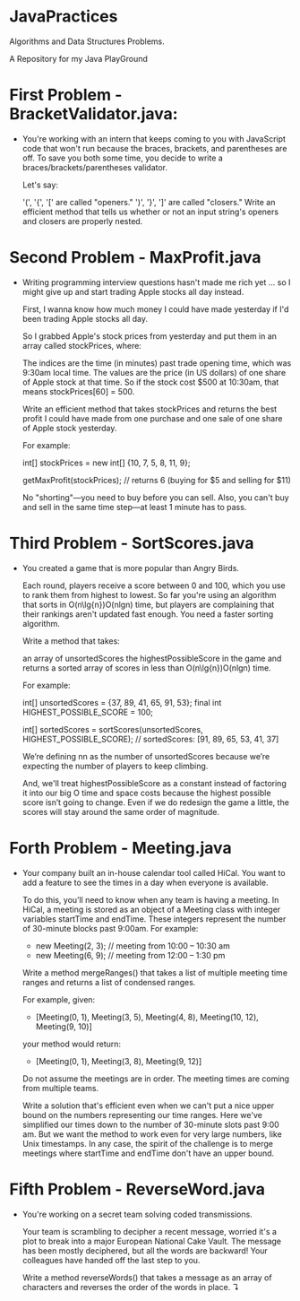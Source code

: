 # JavaPractices
Algorithms and Data Structures Problems.

A Repository for my Java PlayGround

# First Problem - BracketValidator.java:
- You're working with an intern that keeps coming to you with JavaScript code that won't run because the braces, brackets, and parentheses are off. To save you both some time, you decide to write a braces/brackets/parentheses validator.
  
  Let's say:
  
  '(', '{', '[' are called "openers."
  ')', '}', ']' are called "closers."
  Write an efficient method that tells us whether or not an input string's openers and closers are properly nested.

# Second Problem - MaxProfit.java
- Writing programming interview questions hasn't made me rich yet ... so I might give up and start trading Apple stocks all day instead.
  
  First, I wanna know how much money I could have made yesterday if I'd been trading Apple stocks all day.
  
  So I grabbed Apple's stock prices from yesterday and put them in an array called stockPrices, where:
  
  The indices are the time (in minutes) past trade opening time, which was 9:30am local time.
  The values are the price (in US dollars) of one share of Apple stock at that time.
  So if the stock cost $500 at 10:30am, that means stockPrices[60] = 500.
  
  Write an efficient method that takes stockPrices and returns the best profit I could have made from one purchase and one sale of one share of Apple stock yesterday.
  
  For example:
  
    int[] stockPrices = new int[] {10, 7, 5, 8, 11, 9};
  
  getMaxProfit(stockPrices);
  // returns 6 (buying for $5 and selling for $11)
  
  No "shorting"—you need to buy before you can sell. Also, you can't buy and sell in the same time step—at least 1 minute has to pass.
  
# Third Problem - SortScores.java
- You created a game that is more popular than Angry Birds.
  
  Each round, players receive a score between 0 and 100, which you use to rank them from highest to lowest. So far you're using an algorithm that sorts in O(n\lg{n})O(nlgn) time, but players are complaining that their rankings aren't updated fast enough. You need a faster sorting algorithm.
  
  Write a method that takes:
  
  an array of unsortedScores
  the highestPossibleScore in the game
  and returns a sorted array of scores in less than O(n\lg{n})O(nlgn) time.
  
  For example:
  
    int[] unsortedScores = {37, 89, 41, 65, 91, 53};
  final int HIGHEST_POSSIBLE_SCORE = 100;
  
  int[] sortedScores = sortScores(unsortedScores, HIGHEST_POSSIBLE_SCORE);
  // sortedScores: [91, 89, 65, 53, 41, 37]
  
  We’re defining nn as the number of unsortedScores because we’re expecting the number of players to keep climbing.
  
  And, we'll treat highestPossibleScore as a constant instead of factoring it into our big O time and space costs because the highest possible score isn’t going to change. Even if we do redesign the game a little, the scores will stay around the same order of magnitude.

# Forth Problem - Meeting.java
- Your company built an in-house calendar tool called HiCal. You want to add a feature to see the times in a day when everyone is available.
  
  To do this, you’ll need to know when any team is having a meeting. In HiCal, a meeting is stored as an object of a Meeting class with integer variables startTime and endTime. These integers represent the number of 30-minute blocks past 9:00am.
  For example:
  
    - new Meeting(2, 3);  // meeting from 10:00 – 10:30 am
    - new Meeting(6, 9);  // meeting from 12:00 – 1:30 pm
  
  Write a method mergeRanges() that takes a list of multiple meeting time ranges and returns a list of condensed ranges.
  
  For example, given:
  
    - [Meeting(0, 1), Meeting(3, 5), Meeting(4, 8), Meeting(10, 12), Meeting(9, 10)]
  
  your method would return:
  
    - [Meeting(0, 1), Meeting(3, 8), Meeting(9, 12)]
  
  Do not assume the meetings are in order. The meeting times are coming from multiple teams.
  
  Write a solution that's efficient even when we can't put a nice upper bound on the numbers representing our time ranges. Here we've simplified our times down to the number of 30-minute slots past 9:00 am. But we want the method to work even for very large numbers, like Unix timestamps.
   In any case, the spirit of the challenge is to merge meetings where startTime and endTime don't have an upper bound.
   
# Fifth Problem - ReverseWord.java
- You're working on a secret team solving coded transmissions.
  
  Your team is scrambling to decipher a recent message, worried it's a plot to break into a major European National Cake Vault. The message has been mostly deciphered, but all the words are backward! Your colleagues have handed off the last step to you.
  
  Write a method reverseWords() that takes a message as an array of characters and reverses the order of the words in place. ↴